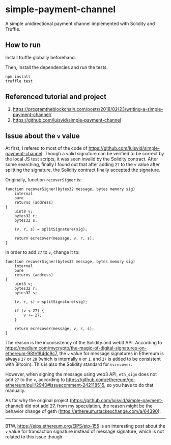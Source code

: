 # simple-payment-channel
A simple unidirectional payment channel implemented with Solidity and Truffle.

## How to run
Install truffle globally beforehand.

Then, install the dependencies and run the tests.

```
npm install
truffle test
```

## Referenced tutorial and project
1. https://programtheblockchain.com/posts/2018/02/23/writing-a-simple-payment-channel/
2. https://github.com/luisvid/simple-payment-channel

## Issue about the `v` value

At first, I refered to most of the code of https://github.com/luisvid/simple-payment-channel. Though a valid signature can be verified to be correct by the local JS test scripts, it was seen invalid by the Solidity contract. After some searching, finally I found out that after adding `27` to the `v` value after splitting the signature, the Solidity contract finally accepted the signature.

Originally, function `recoverSigner` is:

```solidity
function recoverSigner(bytes32 message, bytes memory sig)
    internal
    pure
    returns (address)
{
    uint8 v;
    bytes32 r;
    bytes32 s;

    (v, r, s) = splitSignature(sig);

    return ecrecover(message, v, r, s);
}
```

In order to add `27` to `v`, change it to:

```solidity
function recoverSigner(bytes32 message, bytes memory sig)
    internal
    pure
    returns (address)
{
    uint8 v;
    bytes32 r;
    bytes32 s;

    (v, r, s) = splitSignature(sig);

    if (v < 27) {
        v += 27;
    }

    return ecrecover(message, v, r, s);
}
```

The reason is the inconsistency of the Solidity and web3 API. According to https://medium.com/mycrypto/the-magic-of-digital-signatures-on-ethereum-98fe184dc9c7, the `v` value for message signatures in Ethereum is always `27` or `28` (which is internally `0` or `1`, and `27` is added to be consistent with Bitcoin). This is also the Solidity standard for `ecrecover`.

However, when signing the message using web3 API, `eth_sign` does not add `27` to the `v`, according to https://github.com/ethereum/go-ethereum/pull/2940#issuecomment-242118515, so you have to do that manually.

As for why the original project (https://github.com/luisvid/simple-payment-channel) did not add 27, from my speculation, the reason might be the behavior change of geth (https://ethereum.stackexchange.com/a/64390).

---

BTW, https://eips.ethereum.org/EIPS/eip-155 is an interesting post about the `v` value for transaction signature instead of message signature, which is not related to this issue though.
